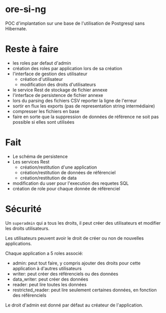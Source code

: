 ore-si-ng
=========

POC d'implantation sur une base de l'utilisation de Postgresql sans
Hibernate.

Reste à faire 
=============

  - les roles par defaut d'admin
  - création des roles par application lors de sa création
  - l'interface de gestion des utilisateur
    - création d'utilisateur
    - modification des droits d'utilisateurs
  - le service Rest de stockage de fichier annexe
  - l'interface de persistence de fichier annexe
  - lors du parsing des fichiers CSV reporter la ligne de l'erreur
  - sortir en flux les exports (pas de representation string intermédiaire)
  - compresser les fichiers en base
  - faire en sorte que la suppression de données de référence ne soit pas possible si elles sont utilisées
  
Fait
====

  - Le schéma de persistence
  - Les services Rest
    - création/restitution d'une application
    - création/restitution de données de référenciel
    - création/restitution de data 
  - modification du user pour l'execution des requetes SQL
  - création de role pour chaque donnée de référenciel
 
 
Sécurité
========

Un `superadmin` qui a tous les droits, il peut créer des utilisateurs et modifier
les droits utilisateurs.

Les utilisateurs peuvent avoir le droit de créer ou non de nouvelles applications.

Chaque application a 5 roles associé:

  - admin: peut tout faire, y compris ajouter des droits pour cette application à d'autres utilisateurs
  - writer: peut créer des référenciels ou des données
  - data_writer: peut créer des données
  - reader: peut lire toutes les données
  - restricted_reader: peut lire seulement certaines données, en fonction des référenciels

Le droit d'admin est donné par défaut au créateur de l'application.

